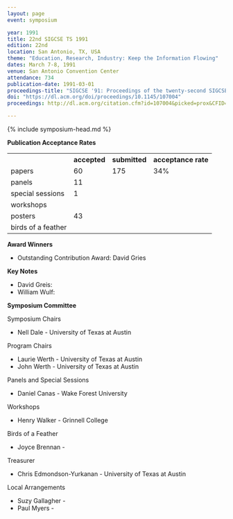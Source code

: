 ```yaml
---
layout: page
event: symposium

year: 1991
title: 22nd SIGCSE TS 1991
edition: 22nd
location: San Antonio, TX, USA
theme: "Education, Research, Industry: Keep the Information Flowing"
dates: March 7-8, 1991
venue: San Antonio Convention Center
attendance: 734
publication-date: 1991-03-01
proceedings-title: "SIGCSE '91: Proceedings of the twenty-second SIGCSE Technical Symposium on Computer Science Education"
doi: "https://dl.acm.org/doi/proceedings/10.1145/107004"
proceedings: http://dl.acm.org/citation.cfm?id=107004&picked=prox&CFID=49859842&CFTOKEN=46882798

---
```


{% include symposium-head.md %}


**Publication Acceptance Rates**

 <table class="table table-hover table-sm"><tbody><tr><th></th>
<th>accepted</th>
<th>submitted</th>
<th>acceptance rate</th>
</tr><tr><td>papers</td>
<td>60</td>
<td>175</td>
<td>34%</td>
</tr><tr><td>panels</td>
<td>11</td>
<td></td>
<td></td>
</tr><tr><td>special sessions</td>
<td>1</td>
<td></td>
<td></td>
</tr><tr><td>workshops</td>
<td></td>
<td></td>
<td></td>
</tr><tr><td>posters</td>
<td>43</td>
<td></td>
<td></td>
</tr><tr><td>birds of a feather</td>
<td></td>
<td></td>
<td></td>
</tr></tbody></table>                        

**Award Winners**

-   Outstanding Contribution Award: David Gries

**Key Notes**

-   David Greis:
-   William Wulf:

**Symposium Committee**

Symposium Chairs

-   Nell Dale - University of Texas at Austin

Program Chairs

-   Laurie Werth - University of Texas at Austin
-   John Werth - University of Texas at Austin

Panels and Special Sessions

-   Daniel Canas - Wake Forest University

Workshops

-   Henry Walker - Grinnell College

Birds of a Feather

-   Joyce Brennan -

Treasurer

-   Chris Edmondson-Yurkanan - University of Texas at Austin

Local Arrangements

-   Suzy Gallagher -
-   Paul Myers -
